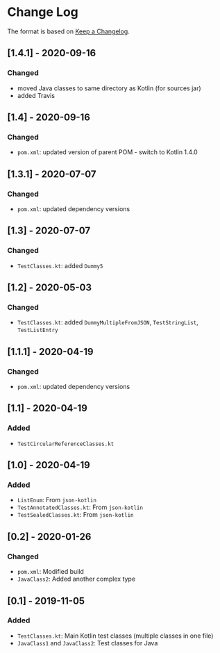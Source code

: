 # Change Log

The format is based on [Keep a Changelog](http://keepachangelog.com/).

## [1.4.1] - 2020-09-16
### Changed
- moved Java classes to same directory as Kotlin (for sources jar)
- added Travis

## [1.4] - 2020-09-16
### Changed
- `pom.xml`: updated version of parent POM - switch to Kotlin 1.4.0

## [1.3.1] - 2020-07-07
### Changed
- `pom.xml`: updated dependency versions

## [1.3] - 2020-07-07
### Changed
- `TestClasses.kt`: added `Dummy5`

## [1.2] - 2020-05-03
### Changed
- `TestClasses.kt`: added `DummyMultipleFromJSON`, `TestStringList`, `TestListEntry`

## [1.1.1] - 2020-04-19
### Changed
- `pom.xml`: updated dependency versions

## [1.1] - 2020-04-19
### Added
- `TestCircularReferenceClasses.kt`

## [1.0] - 2020-04-19
### Added
- `ListEnum`: From `json-kotlin`
- `TestAnnotatedClasses.kt`: From `json-kotlin`
- `TestSealedClasses.kt`: From `json-kotlin`

## [0.2] - 2020-01-26
### Changed
- `pom.xml`: Modified build
- `JavaClass2`: Added another complex type

## [0.1] - 2019-11-05
### Added
- `TestClasses.kt`: Main Kotlin test classes (multiple classes in one file)
- `JavaClass1` and `JavaClass2`: Test classes for Java
